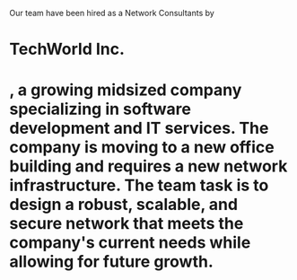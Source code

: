 Our team have been hired as a Network Consultants by <h1>TechWorld Inc.<h1>, a growing midsized
company specializing in software development and IT services. The company is moving
to a new office building and requires a new network infrastructure. The team task is to design
a robust, scalable, and secure network that meets the company's current needs while allowing
for future growth.
